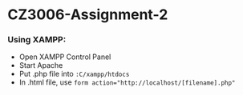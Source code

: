 # CZ3006-Assignment-2

### Using XAMPP:
* Open XAMPP Control Panel
* Start Apache
* Put .php file into `:C/xampp/htdocs`
* In .html file, use `form action="http://localhost/[filename].php"`
